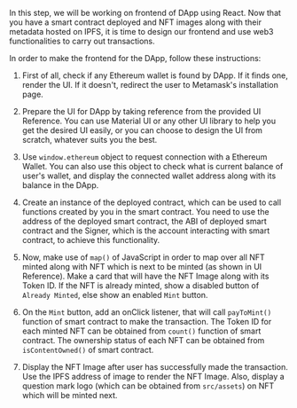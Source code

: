 In this step, we will be working on frontend of DApp using React. Now that you have a smart contract deployed and NFT images along with their metadata hosted on IPFS, it is time to design our frontend and use web3 functionalities to carry out transactions.

In order to make the frontend for the DApp, follow these instructions:

1. First of all, check if any Ethereum wallet is found by DApp. If it finds one, render the UI. If it doesn't, redirect the user to Metamask's installation page. 

2. Prepare the UI for DApp by taking reference from the provided UI Reference. You can use Material UI or any other UI library to help you get the desired UI easily, or you can choose to design the UI from scratch, whatever suits you the best.

3. Use `window.ethereum` object to request connection with a Ethereum Wallet. You can also use this object to check what is current balance of user's wallet, and display the connected wallet address along with its balance in the DApp.

4. Create an instance of the deployed contract, which can be used to call functions created by you in the smart contract. You need to use the address of the deployed smart contract, the ABI of deployed smart contract and the Signer, which is the account interacting with smart contract, to achieve this functionality.

5. Now, make use of `map()` of JavaScript in order to map over all NFT minted along with NFT which is next to be minted (as shown in UI Reference). Make a card that will have the NFT Image along with its Token ID. If the NFT is already minted, show a disabled button of `Already Minted`, else show an enabled `Mint` button.

6. On the `Mint` button, add an onClick listener, that will call `payToMint()` function of smart contract to make the transaction. The Token ID for each minted NFT can be obtained from `count()` function of smart contract. The ownership status of each NFT can be obtained from `isContentOwned()` of smart contract.

7. Display the NFT Image after user has successfully made the transaction. Use the IPFS address of image to render the NFT Image. Also, display a question mark logo (which can be obtained from `src/assets`) on NFT which will be minted next.